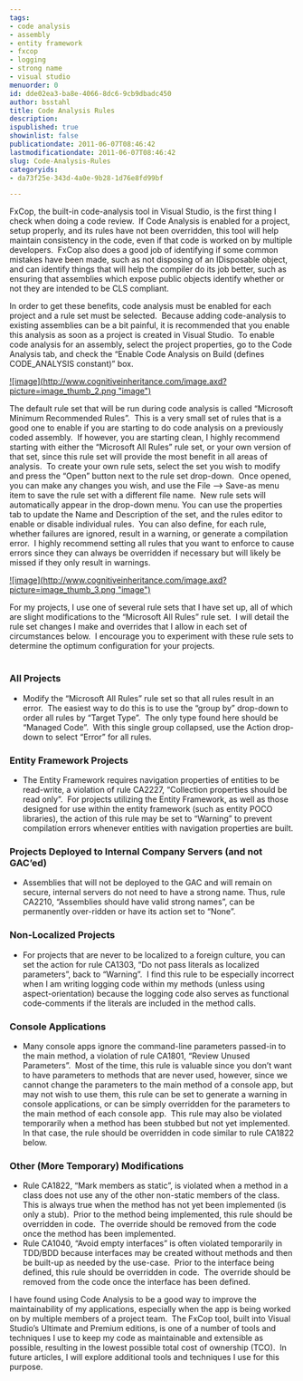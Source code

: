 ```yaml
---
tags:
- code analysis
- assembly
- entity framework
- fxcop
- logging
- strong name
- visual studio
menuorder: 0
id: dde02ea3-ba8e-4066-8dc6-9cb9dbadc450
author: bsstahl
title: Code Analysis Rules
description: 
ispublished: true
showinlist: false
publicationdate: 2011-06-07T08:46:42
lastmodificationdate: 2011-06-07T08:46:42
slug: Code-Analysis-Rules
categoryids:
- da73f25e-343d-4a0e-9b28-1d76e8fd99bf

---
```


FxCop, the built-in code-analysis tool in Visual Studio, is the first thing I check when doing a code review.  If Code Analysis is enabled for a project, setup properly, and its rules have not been overridden, this tool will help maintain consistency in the code, even if that code is worked on by multiple developers.  FxCop also does a good job of identifying if some common mistakes have been made, such as not disposing of an IDisposable object, and can identify things that will help the compiler do its job better, such as ensuring that assemblies which expose public objects identify whether or not they are intended to be CLS compliant.

In order to get these benefits, code analysis must be enabled for each project and a rule set must be selected.  Because adding code-analysis to existing assemblies can be a bit painful, it is recommended that you enable this analysis as soon as a project is created in Visual Studio.  To enable code analysis for an assembly, select the project properties, go to the Code Analysis tab, and check the “Enable Code Analysis on Build (defines CODE\_ANALYSIS constant)” box.

[!\[image\](http://www.cognitiveinheritance.com/image.axd?picture=image_thumb_2.png "image")](http://www.cognitiveinheritance.com/image.axd?picture=image_2.png)

The default rule set that will be run during code analysis is called “Microsoft Minimum Recommended Rules”.  This is a very small set of rules that is a good one to enable if you are starting to do code analysis on a previously coded assembly.  If however, you are starting clean, I highly recommend starting with either the “Microsoft All Rules” rule set, or your own version of that set, since this rule set will provide the most benefit in all areas of analysis.  To create your own rule sets, select the set you wish to modify and press the “Open” button next to the rule set drop-down.  Once opened, you can make any changes you wish, and use the File –&gt; Save-as menu item to save the rule set with a different file name.  New rule sets will automatically appear in the drop-down menu. You can use the properties tab to update the Name and Description of the set, and the rules editor to enable or disable individual rules.  You can also define, for each rule, whether failures are ignored, result in a warning, or generate a compilation error.  I highly recommend setting all rules that you want to enforce to cause errors since they can always be overridden if necessary but will likely be missed if they only result in warnings.

[!\[image\](http://www.cognitiveinheritance.com/image.axd?picture=image_thumb_3.png "image")](http://www.cognitiveinheritance.com/image.axd?picture=image_3.png)

For my projects, I use one of several rule sets that I have set up, all of which are slight modifications to the “Microsoft All Rules” rule set.  I will detail the rule set changes I make and overrides that I allow in each set of circumstances below.  I encourage you to experiment with these rule sets to determine the optimum configuration for your projects.

# 

### All Projects

- Modify the “Microsoft All Rules” rule set so that all rules result in an error.  The easiest way to do this is to use the “group by” drop-down to order all rules by “Target Type”.  The only type found here should be “Managed Code”.  With this single group collapsed, use the Action drop-down to select “Error” for all rules.


### Entity Framework Projects

- The Entity Framework requires navigation properties of entities to be read-write, a violation of rule CA2227, “Collection properties should be read only”.  For projects utilizing the Entity Framework, as well as those designed for use within the entity framework (such as entity POCO libraries), the action of this rule may be set to “Warning” to prevent compilation errors whenever entities with navigation properties are built.


### Projects Deployed to Internal Company Servers (and not GAC’ed)

- Assemblies that will not be deployed to the GAC and will remain on secure, internal servers do not need to have a strong name. Thus, rule CA2210, “Assemblies should have valid strong names”, can be permanently over-ridden or have its action set to “None”.


### Non-Localized Projects

- For projects that are never to be localized to a foreign culture, you can set the action for rule CA1303, “Do not pass literals as localized parameters”, back to “Warning”.  I find this rule to be especially incorrect when I am writing logging code within my methods (unless using aspect-orientation) because the logging code also serves as functional code-comments if the literals are included in the method calls.


### Console Applications

- Many console apps ignore the command-line parameters passed-in to the main method, a violation of rule CA1801, “Review Unused Parameters”.  Most of the time, this rule is valuable since you don’t want to have parameters to methods that are never used, however, since we cannot change the parameters to the main method of a console app, but may not wish to use them, this rule can be set to generate a warning in console applications, or can be simply overridden for the parameters to the main method of each console app.  This rule may also be violated temporarily when a method has been stubbed but not yet implemented.  In that case, the rule should be overridden in code similar to rule CA1822 below.


### Other (More Temporary) Modifications

- Rule CA1822, “Mark members as static”, is violated when a method in a class does not use any of the other non-static members of the class.  This is always true when the method has not yet been implemented (is only a stub).  Prior to the method being implemented, this rule should be overridden in code.  The override should be removed from the code once the method has been implemented.
- Rule CA1040, “Avoid empty interfaces” is often violated temporarily in TDD/BDD because interfaces may be created without methods and then be built-up as needed by the use-case.  Prior to the interface being defined, this rule should be overridden in code.  The override should be removed from the code once the interface has been defined.


I have found using Code Analysis to be a good way to improve the maintainability of my applications, especially when the app is being worked on by multiple members of a project team.  The FxCop tool, built into Visual Studio’s Ultimate and Premium editions, is one of a number of tools and techniques I use to keep my code as maintainable and extensible as possible, resulting in the lowest possible total cost of ownership (TCO).  In future articles, I will explore additional tools and techniques I use for this purpose.

